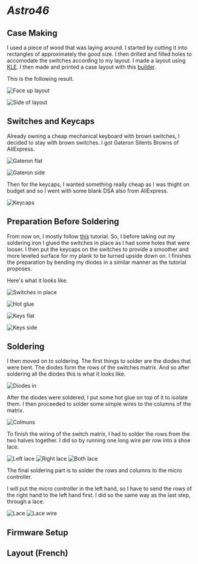 # _Astro46_

## Case Making

I used a piece of wood that was laying around.
I started by cutting it into rectangles of
approximately the good size. I then drilled
and filled holes to accomodate the switches
according to my layout. I made a layout using
[KLE](http://www.keyboard-layout-editor.com/).
I then made and printed a case layout with
this [builder](http://builder.swillkb.com/).

This is the following result.

![Face up layout](photos/case_flat.jpg)

![Side of layout](photos/case_side.jpg)

## Switches and Keycaps

Already owning a cheap mechanical keyboard
with brown switches, I decided to stay with
brown switches. I got Gateron Silents Browns of AliExpress.

![Gateron flat](photos/switch_sleep.jpg)

![Gateron side](photos/switch_up.jpg)

Then for the keycaps, I wanted something
really cheap as I was thight on budget and
so I went with some blank DSA also from AliExpress.

![Keycaps](photos/keycaps.jpg)

## Preparation Before Soldering

From now on, I mostly follow
[this](https://www.youtube.com/watch?v=zY2k75eWrLQ)
tutorial. So, I before taking out my soldering
iron I glued the switches in place as I had
some holes that were looser. I then put the
keycaps on the switches to provide a smoother
and more leveled surface for my plank to
be turned upside down on. I finishes the
preparation by bending my diodes in a similar manner as the tutorial proposes.

Here's what it looks like.

![Switches in place](photos/case_switch_flat.jpg)

![Hot glue](photos/hot_glue.jpg)

![Keys flat](photos/case_keys_flat.jpg)

![Keys side](photos/case_keys_side.jpg)

## Soldering

I then moved on to soldering. The first things
to solder are the diodes that were bent.
The diodes form the rows of the switches
matrix. And so after soldering all the diodes this is what it looks like.

![Diodes in](photos/diodes.jpg)

After the diodes were soldered, I put some
hot glue on top of it to isolate them. I
then proceeded to solder some simple wires to the columns of the matrix.

![Colmuns](photos/columns.jpg)

To finish the wiring of the switch matrix, I had to solder the rows from the two halves together. I did so by running one long wire per row into a shoe lace.

![Left lace](photos/left_row_lace.jpg)
![Right lace](photos/right_row_lace.jpg)
![Both lace](photos/both_lace.jpg)

The final soldering part is to solder the
rows and columns to the micro controller.

I will put the micro controller in the left hand, so I have to send the rows of the right hand to the left hand first. I did so the same way as the last step, through a lace.

![Lace](photos/fil_focus.jpg)
![Lace wire](photos/fil_tape.jpg)

## Firmware Setup

## Layout (French)


